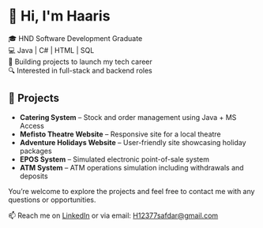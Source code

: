 # 👋 Hi, I'm Haaris

🎓 HND Software Development Graduate  
💻 Java | C# | HTML | SQL  
🚀 Building projects to launch my tech career  
🔍 Interested in full-stack and backend roles  

## 📂 Projects

- **Catering System** – Stock and order management using Java + MS Access  
- **Mefisto Theatre Website** – Responsive site for a local theatre  
- **Adventure Holidays Website** – User-friendly site showcasing holiday packages  
- **EPOS System** – Simulated electronic point-of-sale system  
- **ATM System** – ATM operations simulation including withdrawals and deposits
  
You’re welcome to explore the projects and feel free to contact me with any questions or opportunities.

📫 Reach me on [LinkedIn](https://www.linkedin.com/in/haaris-safdar) or via email: [H12377safdar@gmail.com](mailto:H12377safdar@gmail.com)
